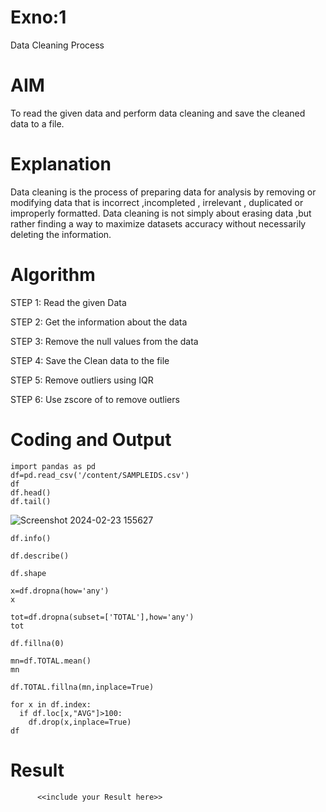 # Exno:1
Data Cleaning Process

# AIM
To read the given data and perform data cleaning and save the cleaned data to a file.

# Explanation
Data cleaning is the process of preparing data for analysis by removing or modifying data that is incorrect ,incompleted , irrelevant , duplicated or improperly formatted. Data cleaning is not simply about erasing data ,but rather finding a way to maximize datasets accuracy without necessarily deleting the information.

# Algorithm
STEP 1: Read the given Data

STEP 2: Get the information about the data

STEP 3: Remove the null values from the data

STEP 4: Save the Clean data to the file

STEP 5: Remove outliers using IQR

STEP 6: Use zscore of to remove outliers

# Coding and Output
```
import pandas as pd
df=pd.read_csv('/content/SAMPLEIDS.csv')
df
df.head()
df.tail()
```
![Screenshot 2024-02-23 155627](https://github.com/LINGARAJA-L/exno1/assets/129825857/50f59bc4-854d-44ed-a5a7-58e2db4ed670)

```
df.info()
```

```
df.describe()
```

```
df.shape
```

```
x=df.dropna(how='any')
x
```

```
tot=df.dropna(subset=['TOTAL'],how='any')
tot
```

```
df.fillna(0)
```

```
mn=df.TOTAL.mean()
mn
```

```
df.TOTAL.fillna(mn,inplace=True)
```

```
for x in df.index:
  if df.loc[x,"AVG"]>100:
    df.drop(x,inplace=True)
df
```
# Result
          <<include your Result here>>

